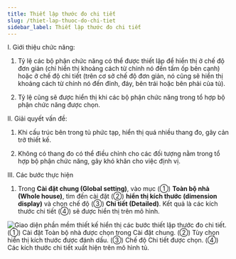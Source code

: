 ```yaml
---
title: Thiết lập thước đo chi tiết
slug: /thiet-lap-thuoc-do-chi-tiet
sidebar_label: Thiết lập thước đo chi tiết
---
```


I. Giới thiệu chức năng:

1. Tỷ lệ các bộ phận chức năng có thể được thiết lập để hiển thị ở chế độ đơn giản (chỉ hiển thị khoảng cách từ chính nó đến tấm ốp bên cạnh) hoặc ở chế độ chi tiết (trên cơ sở chế độ đơn giản, nó cũng sẽ hiển thị khoảng cách từ chính nó đến đỉnh, đáy, bên trái hoặc bên phải của tủ).

2. Tỷ lệ cũng sẽ được hiển thị khi các bộ phận chức năng trong tổ hợp bộ phận chức năng được chọn.

II. Giải quyết vấn đề:

1. Khi cấu trúc bên trong tủ phức tạp, hiển thị quá nhiều thang đo, gây cản trở thiết kế.

2. Không có thang đo có thể điều chỉnh cho các đối tượng nằm trong tổ hợp bộ phận chức năng, gây khó khăn cho việc định vị.

III. Các bước thực hiện

1. Trong **Cài đặt chung (Global setting)**, vào mục (①) **Toàn bộ nhà (Whole house)**, tìm đến cài đặt (②) **hiển thị kích thước (dimension display)** và chọn chế độ (③) **Chi tiết (Detailed)**. Kết quả là các kích thước chi tiết (④) sẽ được hiển thị trên mô hình.

![Giao diện phần mềm thiết kế hiển thị các bước thiết lập thước đo chi tiết. (①) Cài đặt Toàn bộ nhà được chọn trong Cài đặt chung. (②) Tùy chọn hiển thị kích thước được đánh dấu. (③) Chế độ Chi tiết được chọn. (④) Các kích thước chi tiết xuất hiện trên mô hình tủ.](https://storage.googleapis.com/jegavn_kb/image_jegavn/445.1.jpg)
